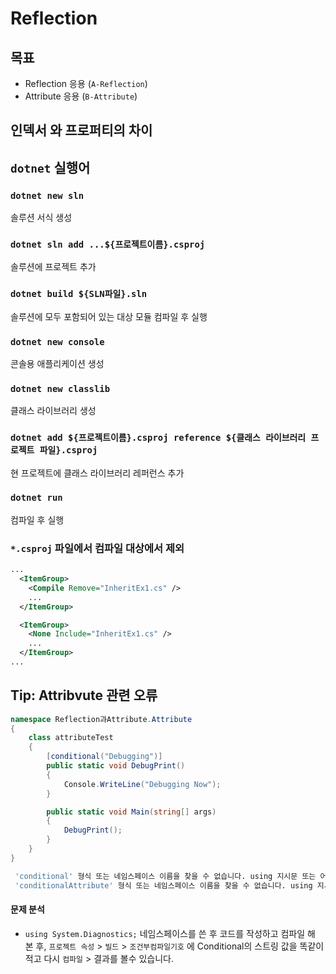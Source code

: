 # Reflection

## 목표
 - Reflection 응용 (`A-Reflection`)
 - Attribute 응용 (`B-Attribute`)


## 인덱서 와 프로퍼티의 차이


## `dotnet` 실행어

### `dotnet new sln`
솔루션 서식 생성

### `dotnet sln add ...${프로젝트이름}.csproj`
솔루션에 프로젝트 추가 

### `dotnet build ${SLN파일}.sln`
솔루션에 모두 포함되어 있는 대상 모듈 컴파일 후 실행 

### `dotnet new console`
콘솔용 애플리케이션 생성

### `dotnet new classlib`
클래스 라이브러리 생성

### `dotnet add ${프로젝트이름}.csproj reference ${클래스 라이브러리 프로젝트 파일}.csproj`
현 프로젝트에 클래스 라이브러리 레퍼런스 추가

### `dotnet run`
컴파일 후 실행

### `*.csproj` 파일에서 컴파일 대상에서 제외

```xml
...
  <ItemGroup>
    <Compile Remove="InheritEx1.cs" />
    ...
  </ItemGroup>

  <ItemGroup>
    <None Include="InheritEx1.cs" />
    ...
  </ItemGroup>
...
```


## Tip: Attribvute 관련 오류

```cs
namespace Reflection과Attribute.Attribute
{
    class attributeTest
    {
        [conditional("Debugging")]
        public static void DebugPrint()
        {
            Console.WriteLine("Debugging Now");
        }

        public static void Main(string[] args)
        {
            DebugPrint();
        }
    }
}
```

```bash
 'conditional' 형식 또는 네임스페이스 이름을 찾을 수 없습니다. using 지시문 또는 어셈블리 참조가 있는지 확인하십시오.
 'conditionalAttribute' 형식 또는 네임스페이스 이름을 찾을 수 없습니다. using 지시문 또는 어셈블리 참조가 있는지 확인하십시오.
```

#### 문제 분석
 - `using System.Diagnostics;` 네임스페이스를 쓴 후 코드를 작성하고 컴파일 해 본 후, `프로젝트 속성` > `빌드` > `조건부컴파일기호` 에 Conditional의 스트링 값을 똑같이 적고 다시 `컴파일` > 결과를 볼수 있습니다.


